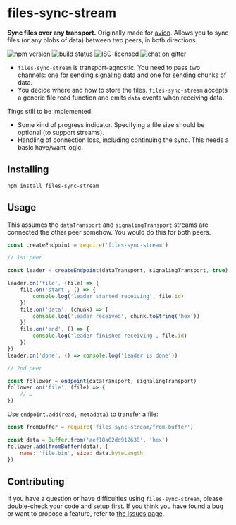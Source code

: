 # files-sync-stream

**Sync files over any transport.** Originally made for [avion](https://github.com/derhuerst/avion). Allows you to sync files (or any blobs of data) between two peers, in both directions.

[![npm version](https://img.shields.io/npm/v/files-sync-stream.svg)](https://www.npmjs.com/package/files-sync-stream)
[![build status](https://img.shields.io/travis/derhuerst/files-sync-stream.svg)](https://travis-ci.org/derhuerst/files-sync-stream)
![ISC-licensed](https://img.shields.io/github/license/derhuerst/files-sync-stream.svg)
[![chat on gitter](https://badges.gitter.im/derhuerst.svg)](https://gitter.im/derhuerst)

- `files-sync-stream` is transport-agnostic. You need to pass two channels: one for sending [signaling](https://en.wikipedia.org/wiki/Signaling_(telecommunications)) data and one for sending chunks of data.
- You decide where and how to store the files. `files-sync-stream` accepts a generic file read function and emits `data` events when receiving data.

Tings still to be implemented:

- Some kind of progress indicator. Specifying a file size should be optional (to support streams).
- Handling of connection loss, including continuing the sync. This needs a basic have/want logic.


## Installing

```shell
npm install files-sync-stream
```


## Usage

This assumes the `dataTransport` and `signalingTransport` streams are connected the other peer somehow. You would do this for both peers.

```js
const createEndpoint = require('files-sync-stream')

// 1st peer

const leader = createEndpoint(dataTransport, signalingTransport, true)

leader.on('file', (file) => {
	file.on('start', () => {
		console.log('leader started receiving', file.id)
	})
	file.on('data', (chunk) => {
		console.log('leader received', chunk.toString('hex'))
	})
	file.on('end', () => {
		console.log('leader finished receiving', file.id)
	})
})
leader.on('done', () => console.log('leader is done'))
```

```js
// 2nd peer

const follower = endpoint(dataTransport, signalingTransport)
follower.on('file', (file) => {
	// …
})
```

Use `endpoint.add(read, metadata)` to transfer a file:

```js
const fromBuffer = require('files-sync-stream/from-buffer')

const data = Buffer.from('aef18a02dd912638', 'hex')
follower.add(fromBuffer(data), {
	name: 'file.bin', size: data.byteLength
})
```


## Contributing

If you have a question or have difficulties using `files-sync-stream`, please double-check your code and setup first. If you think you have found a bug or want to propose a feature, refer to [the issues page](https://github.com/derhuerst/files-sync-stream/issues).
